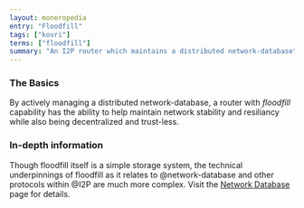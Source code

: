 ```yaml
---
layout: moneropedia
entry: "Floodfill"
tags: ["kovri"]
terms: ["floodfill"]
summary: "An I2P router which maintains a distributed network-database"
---
```


### The Basics

By actively managing a distributed network-database, a router with *floodfill* capability has the ability to help maintain network stability and resiliancy while also being decentralized and trust-less.

### In-depth information

Though floodfill itself is a simple storage system, the technical underpinnings of floodfill as it relates to @network-database and other protocols within @I2P are much more complex. Visit the [Network Database](https://geti2p.net/en/docs/how/network-database) page for details.
